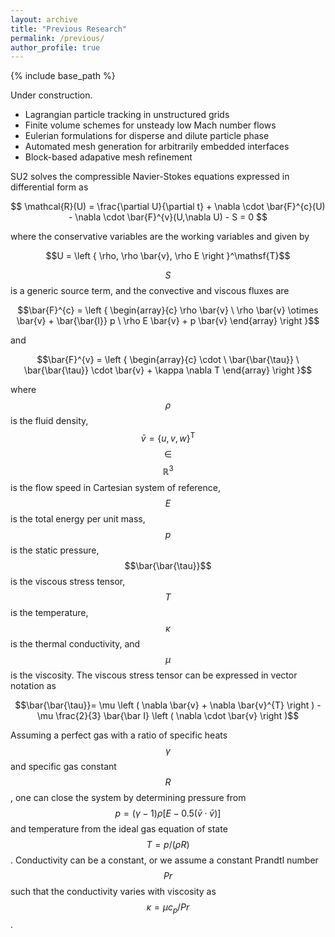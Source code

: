 ```yaml
---
layout: archive
title: "Previous Research"
permalink: /previous/
author_profile: true
---
```


{% include base_path %}

Under construction.

* Lagrangian particle tracking in unstructured grids
* Finite volume schemes for unsteady low Mach number flows
* Eulerian formulations for disperse and dilute particle phase
* Automated mesh generation for arbitrarily embedded interfaces
* Block-based adapative mesh refinement



SU2 solves the compressible Navier-Stokes equations expressed in differential form as

$$ \mathcal{R}(U) = \frac{\partial U}{\partial t} + \nabla \cdot \bar{F}^{c}(U) - \nabla \cdot \bar{F}^{v}(U,\nabla U) - S = 0 $$

where the conservative variables are the working variables and given by

$$U = \left { \rho, \rho \bar{v}, \rho E \right }^\mathsf{T}$$

$$S$$ is a generic source term, and the convective and viscous fluxes are

$$\bar{F}^{c} = \left { \begin{array}{c} \rho \bar{v} \ \rho \bar{v} \otimes \bar{v} + \bar{\bar{I}} p \ \rho E \bar{v} + p \bar{v} \end{array} \right }$$

and

$$\bar{F}^{v} = \left { \begin{array}{c} \cdot \ \bar{\bar{\tau}} \ \bar{\bar{\tau}} \cdot \bar{v} + \kappa \nabla T \end{array} \right }$$

where $$\rho$$ is the fluid density, $$\bar{v}=\left\lbrace u, v, w \right\rbrace^\mathsf{T}$$ $$\in$$ $$\mathbb{R}^3$$ is the flow speed in Cartesian system of reference, $$E$$ is the total energy per unit mass, $$p$$ is the static pressure, $$\bar{\bar{\tau}}$$ is the viscous stress tensor, $$T$$ is the temperature, $$\kappa$$ is the thermal conductivity, and $$\mu$$ is the viscosity. The viscous stress tensor can be expressed in vector notation as

$$\bar{\bar{\tau}}= \mu \left ( \nabla \bar{v} + \nabla \bar{v}^{T} \right ) - \mu \frac{2}{3} \bar{\bar I} \left ( \nabla \cdot \bar{v} \right )$$

Assuming a perfect gas with a ratio of specific heats $$\gamma$$ and specific gas constant $$R$$, one can close the system by determining pressure from $$p = (\gamma-1) \rho \left [ E - 0.5(\bar{v} \cdot \bar{v} ) \right ]$$ and temperature from the ideal gas equation of state $$T = p/(\rho R)$$. Conductivity can be a constant, or we assume a constant Prandtl number $$Pr$$ such that the conductivity varies with viscosity as $$\kappa = \mu c_p / Pr$$.
